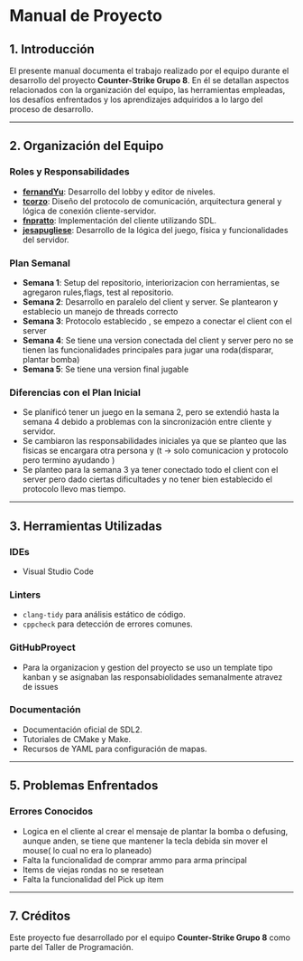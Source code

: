 # Manual de Proyecto

## 1. Introducción

El presente manual documenta el trabajo realizado por el equipo durante el desarrollo del proyecto **Counter-Strike Grupo 8**. En él se detallan aspectos relacionados con la organización del equipo, las herramientas empleadas, los desafíos enfrentados y los aprendizajes adquiridos a lo largo del proceso de desarrollo.

---

## 2. Organización del Equipo

### **Roles y Responsabilidades**

- **[fernandYu](https://github.com/FernandoYu)**: Desarrollo del lobby y editor de niveles.
- **[tcorzo](https://github.com/tcorzo)**: Diseño del protocolo de comunicación, arquitectura general y lógica de conexión cliente-servidor.
- **[fnpratto](https://github.com/fnpratto)**: Implementación del cliente utilizando SDL.
- **[jesapugliese](https://github.com/jesapugliese)**: Desarrollo de la lógica del juego, física y funcionalidades del servidor.

### **Plan Semanal**

- **Semana 1**: Setup del repositorio, interiorizacion con herramientas, se agregaron rules,flags, test al repositorio.
- **Semana 2**: Desarrollo en paralelo del client y server. Se plantearon y establecio un manejo de threads correcto
- **Semana 3**: Protocolo establecido , se empezo a conectar el client con el server
- **Semana 4**: Se tiene una version conectada del client y server pero no se tienen las funcionalidades principales para jugar una roda(disparar, plantar bomba)
- **Semana 5**: Se tiene una version final jugable

### **Diferencias con el Plan Inicial**

- Se planificó tener un juego en la semana 2, pero se extendió hasta la semana 4 debido a problemas con la sincronización entre cliente y servidor.
- Se cambiaron las responsabilidades iniciales ya que se planteo que las fisicas se encargara otra persona y (t -> solo comunicacion y protocolo pero termino ayudando )
- Se planteo para la semana 3 ya tener conectado todo el client con el server pero dado ciertas dificultades y no tener bien establecido el protocolo llevo mas tiempo.

---

## 3. Herramientas Utilizadas

### **IDEs**

- Visual Studio Code

### **Linters**

- `clang-tidy` para análisis estático de código.
- `cppcheck` para detección de errores comunes.

### **GitHubProyect**

- Para la organizacion y gestion del proyecto se uso un template tipo kanban y se asignaban las responsabiolidades semanalmente atravez de issues

### **Documentación**

- Documentación oficial de SDL2.
- Tutoriales de CMake y Make.
- Recursos de YAML para configuración de mapas.

---

## 5. Problemas Enfrentados

### **Errores Conocidos**

- Logica en el cliente al crear el mensaje de plantar la bomba o defusing, aunque anden, se tiene que mantener la tecla debida sin mover el mouse( lo cual no era lo planeado) 
- Falta la funcionalidad de comprar ammo para arma principal
- Items de viejas rondas no se resetean
- Falta la funcionalidad del Pick up item

---

## 7. Créditos

Este proyecto fue desarrollado por el equipo **Counter-Strike Grupo 8** como parte del Taller de Programación.
